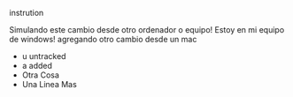 instrution

Simulando este cambio desde otro ordenador o equipo!
Estoy en mi equipo de windows!
agregando otro cambio desde un mac

- u untracked
- a added
- Otra Cosa
- Una Linea Mas
